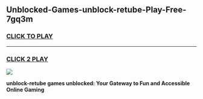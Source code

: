 
## Unblocked-Games-unblock-retube-Play-Free-7gq3m
<h3>
<a href="https://premium76.site?title=unblock-retube&ref=23A">CLICK TO PLAY</a></h3>
<hr>

<h3>
<a href="https://premium76.site?title=unblock-retube&ref=23A">CLICK 2 PLAY</a>
  
</h3>

<a href="https://premium76.site?title=unblock-retube&ref=23A"><img src="https://clearcache.store/games.png"></a>


**unblock-retube games unblocked: Your Gateway to Fun and Accessible Online Gaming**
